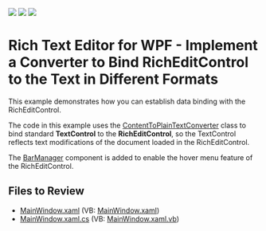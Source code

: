 <!-- default badges list -->
![](https://img.shields.io/endpoint?url=https://codecentral.devexpress.com/api/v1/VersionRange/128607769/21.1.5%2B)
[![](https://img.shields.io/badge/Open_in_DevExpress_Support_Center-FF7200?style=flat-square&logo=DevExpress&logoColor=white)](https://supportcenter.devexpress.com/ticket/details/E2794)
[![](https://img.shields.io/badge/📖_How_to_use_DevExpress_Examples-e9f6fc?style=flat-square)](https://docs.devexpress.com/GeneralInformation/403183)
<!-- default badges end -->

# Rich Text Editor for WPF - Implement a Converter to Bind RichEditControl to the Text in Different Formats


This example demonstrates how you can establish data binding with the RichEditControl.

The code in this example uses the [ContentToPlainTextConverter](https://docs.devexpress.com/WPF/DevExpress.Xpf.RichEdit.ContentToPlainTextConverter) class to bind standard **TextControl** to the **RichEditControl**, so the TextControl reflects text modifications of the document loaded in the RichEditControl.

The [BarManager](https://docs.devexpress.com/WPF/DevExpress.Xpf.Bars.BarManager) component is added to enable the hover menu feature of the RichEditControl.

## Files to Review

* [MainWindow.xaml](./CS/BindingConverter/MainWindow.xaml) (VB: [MainWindow.xaml](./VB/BindingConverter/MainWindow.xaml))
* [MainWindow.xaml.cs](./CS/BindingConverter/MainWindow.xaml.cs) (VB: [MainWindow.xaml.vb](./VB/BindingConverter/MainWindow.xaml.vb))


